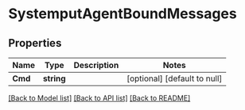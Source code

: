 # SystemputAgentBoundMessages

## Properties
Name | Type | Description | Notes
------------ | ------------- | ------------- | -------------
**Cmd** | **string** |  | [optional] [default to null]

[[Back to Model list]](../README.md#documentation-for-models) [[Back to API list]](../README.md#documentation-for-api-endpoints) [[Back to README]](../README.md)


